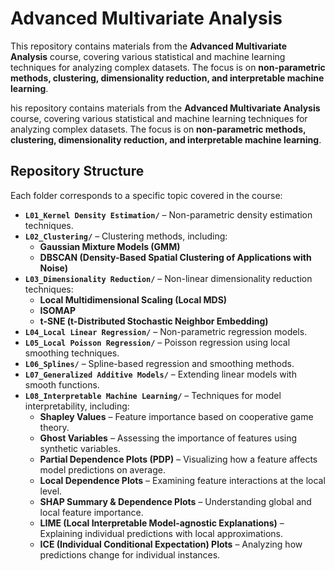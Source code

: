# Advanced Multivariate Analysis

This repository contains materials from the **Advanced Multivariate Analysis** course, covering various statistical and machine learning techniques for analyzing complex datasets. The focus is on **non-parametric methods, clustering, dimensionality reduction, and interpretable machine learning**.

his repository contains materials from the **Advanced Multivariate Analysis** course, covering various statistical and machine learning techniques for analyzing complex datasets. The focus is on **non-parametric methods, clustering, dimensionality reduction, and interpretable machine learning**.

## Repository Structure  
Each folder corresponds to a specific topic covered in the course:  

- **`L01_Kernel Density Estimation/`** – Non-parametric density estimation techniques.  
- **`L02_Clustering/`** – Clustering methods, including:  
  - **Gaussian Mixture Models (GMM)**  
  - **DBSCAN (Density-Based Spatial Clustering of Applications with Noise)**  
- **`L03_Dimensionality Reduction/`** – Non-linear dimensionality reduction techniques:  
  - **Local Multidimensional Scaling (Local MDS)**  
  - **ISOMAP**  
  - **t-SNE (t-Distributed Stochastic Neighbor Embedding)**  
- **`L04_Local Linear Regression/`** – Non-parametric regression models.  
- **`L05_Local Poisson Regression/`** – Poisson regression using local smoothing techniques.  
- **`L06_Splines/`** – Spline-based regression and smoothing methods.  
- **`L07_Generalized Additive Models/`** – Extending linear models with smooth functions.  
- **`L08_Interpretable Machine Learning/`** – Techniques for model interpretability, including:  
  - **Shapley Values** – Feature importance based on cooperative game theory.  
  - **Ghost Variables** – Assessing the importance of features using synthetic variables.  
  - **Partial Dependence Plots (PDP)** – Visualizing how a feature affects model predictions on average.  
  - **Local Dependence Plots** – Examining feature interactions at the local level.  
  - **SHAP Summary & Dependence Plots** – Understanding global and local feature importance.  
  - **LIME (Local Interpretable Model-agnostic Explanations)** – Explaining individual predictions with local approximations.  
  - **ICE (Individual Conditional Expectation) Plots** – Analyzing how predictions change for individual instances.   
